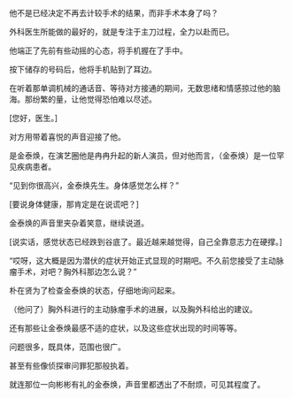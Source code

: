 他不是已经决定不再去计较手术的结果，而非手术本身了吗？

外科医生所能做的最好的，就是专注于主刀过程，全力以赴而已。

他端正了先前有些动摇的心态，将手机握在了手中。

按下储存的号码后，他将手机贴到了耳边。

在听着那单调机械的通话音、等待对方接通的期间，无数思绪和情感掠过他的脑海。那纷繁的量，让他觉得恐怕难以尽述。

[您好，医生。]

对方用带着喜悦的声音迎接了他。

是金泰焕，在演艺圈他是冉冉升起的新人演员，但对他而言，（金泰焕）是一位罕见疾病患者。

“见到你很高兴，金泰焕先生。身体感觉怎么样？”

[要说身体健康，那肯定是在说谎吧？]

金泰焕的声音里夹杂着笑意，继续说道。

[说实话，感觉状态已经跌到谷底了。最近越来越觉得，自己全靠意志力在硬撑。]

“哎呀，这大概是因为潜伏的症状开始正式显现的时期吧。不久前您接受了主动脉瘤手术，对吧？胸外科那边怎么说？”

朴在贤为了检查金泰焕的状态，仔细地询问起来。

（他问了）胸外科进行的主动脉瘤手术的进展，以及胸外科给出的建议。

还有那些让金泰焕最感不适的症状，以及这些症状出现的时间等等。

问题很多，既具体，范围也很广。

甚至有些像侦探审问罪犯那般执着。

就连那位一向彬彬有礼的金泰焕，声音里都透出了不耐烦，可见其程度了。